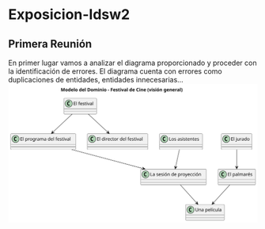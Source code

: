 # Exposicion-Idsw2

## Primera Reunión
En primer lugar vamos a analizar el diagrama proporcionado y proceder con la identificación de errores. El diagrama cuenta con errores como duplicaciones de entidades, entidades innecesarias...
![](/Documentos/modeloDoinio.svg)


